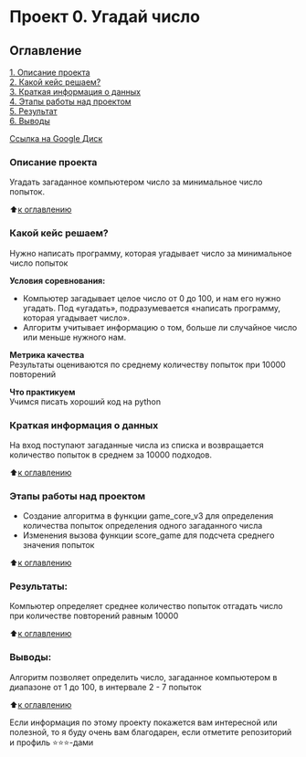 # Проект 0. Угадай число

## Оглавление  
[1. Описание проекта](https://github.com/nemetsalex/nab_data_science/tree/main/project_0/README.md#Описание-проекта)  
[2. Какой кейс решаем?](https://github.com/nemetsalex/nab_data_science/tree/main/project_0/README.md#Какой-кейс-решаем)  
[3. Краткая информация о данных](https://github.com/nemetsalex/nab_data_science/tree/main/project_0/README.md#Краткая-информация-о-данных)  
[4. Этапы работы над проектом](https://github.com/nemetsalex/nab_data_science/tree/main/project_0/README.md#Этапы-работы-над-проектом)  
[5. Результат](https://github.com/nemetsalex/nab_data_science/tree/main/project_0/README.md#Результат)    
[6. Выводы](https://github.com/nemetsalex/nab_data_science/tree/main/project_0/README.md#Выводы)

[Ссылка на Google Диск](https://colab.research.google.com/drive/1mcJDcu-jMGs-INMCpsclHx1DNuYdTYrB#scrollTo=KPT5reW1B32U) 

### Описание проекта    
Угадать загаданное компьютером число за минимальное число попыток.

:arrow_up:[к оглавлению](https://github.com/nemetsalex/nab_data_science/tree/main/project_0/README.md#Оглавление)


### Какой кейс решаем?    
Нужно написать программу, которая угадывает число за минимальное число попыток

**Условия соревнования:**  
- Компьютер загадывает целое число от 0 до 100, и нам его нужно угадать. Под «угадать», подразумевается «написать программу, которая угадывает число».
- Алгоритм учитывает информацию о том, больше ли случайное число или меньше нужного нам.

**Метрика качества**     
Результаты оцениваются по среднему количеству попыток при 10000 повторений

**Что практикуем**     
Учимся писать хороший код на python


### Краткая информация о данных
На вход поступают загаданные числа из списка и возвращается количество попыток в среднем за 10000 подходов.
  
:arrow_up:[к оглавлению](https://github.com/nemetsalex/nab_data_science/tree/main/project_0/README.md#Оглавление)


### Этапы работы над проектом  
- Создание алгоритма в функции game_core_v3 для определения количества попыток определения одного загаданного числа
- Изменения вызова функции score_game для подсчета среднего значения попыток

:arrow_up:[к оглавлению](https://github.com/nemetsalex/nab_data_science/tree/main/project_0/README.md#Оглавление)


### Результаты:  
Компьютер определяет среднее количество попыток отгадать число при количестве повторений равным 10000

:arrow_up:[к оглавлению](https://github.com/nemetsalex/nab_data_science/tree/main/project_0/README.md#Оглавление)


### Выводы:  
Алгоритм позволяет определить число, загаданное компьютером в диапазоне от 1 до 100, в интервале 2 - 7 попыток

:arrow_up:[к оглавлению](https://github.com/nemetsalex/nab_data_science/tree/main/project_0/README.md#Оглавление)


Если информация по этому проекту покажется вам интересной или полезной, то я буду очень вам благодарен, если отметите репозиторий и профиль ⭐️⭐️⭐️-дами